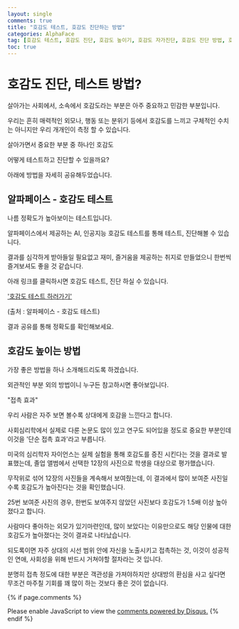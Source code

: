 ```yaml
---
layout: single
comments: true
title: "호감도 테스트, 호감도 진단하는 방법"
categories: AlphaFace
tag: [호감도 테스트, 호감도 진단, 호감도 높이기, 호감도 자가진단, 호감도 진단 방법, 호감 높이는 방법]
toc: true
---
```


  <!-- Google addsense -->
  <script async src="https://pagead2.googlesyndication.com/pagead/js/adsbygoogle.js?client=ca-pub-2367691231152778"
    crossorigin="anonymous"></script>
  <!-- 상단 2개 -->
  <ins class="adsbygoogle" style="display:block" data-ad-client="ca-pub-2367691231152778" data-ad-slot="7442206282"
    data-ad-format="auto" data-full-width-responsive="true"></ins>
  <script>
    (adsbygoogle = window.adsbygoogle || []).push({});
  </script>




# 호감도 진단, 테스트 방법?

살아가는 사회에서, 소속에서 호감도라는 부분은 아주 중요하고 민감한 부분입니다.

우리는 흔히 매력적인 외모나, 행동 또는 분위기 등에서 호감도를 느끼고 구체적인 수치는 아니지만 우리 개개인이 측정 할 수 있습니다.

살아가면서 중요한 부분 중 하나인 호감도

어떻게 테스트하고 진단할 수 있을까요?

아래에 방법을 자세히 공유해두었습니다.


## 알파페이스 - 호감도 테스트 

나름 정확도가 높아보이는 테스트입니다.

알파페이스에서 제공하는 AI, 인공지능 호감도 테스트를 통해 테스트, 진단해볼 수 있습니다.

결과를 심각하게 받아들일 필요없고 재미, 즐거움을 제공하는 취지로 만들었으니 한번씩 즐겨보셔도 좋을 것 같습니다.

아래 링크를 클릭하시면 호감도 테스트, 진단 하실 수 있습니다.

<a href="https://alphaface-ai.com/likeabilitytest/">'호감도 테스트 하러가기'</a>

(출처 : 알파페이스 - 호감도 테스트)

결과 공유를 통해 정확도를 확인해보세요.


## 호감도 높이는 방법

가장 좋은 방법을 하나 소개해드리도록 하겠습니다.

외관적인 부분 외의 방법이니 누구든 참고하시면 좋아보입니다.

"접촉 효과"

우리 사람은 자주 보면 볼수록 상대에게 호감을 느낀다고 합니다.

사회심리학에서 실제로 다룬 논문도 많이 있고 연구도 되어있을 정도로 중요한 부분인데 이것을 '단순 접촉 효과'라고 부릅니다.

미국의 심리학자 자이언스는 실제 실험을 통해 호감도를 증진 시킨다는 것을 결과로 발표했는데, 졸업 앨범에서 선택한 12장의 사진으로 학생을 대상으로 평가했습니다.

무작위로 섞어 12장의 사진들을 계속해서 보여줬는데, 이 결과에서 많이 보여준 사진일수록 호감도가 높아진다는 것을 확인했습니다.

25번 보여준 사진의 경우, 한번도 보여주지 않았던 사진보다 호감도가 1.5배 이상 높아졌다고 합니다.

사람마다 좋아하는 외모가 있기마련인데, 많이 보았다는 이유만으로도 해당 인물에 대한 호감도가 높아졌다는 것이 결과로 나타났습니다.

되도록이면 자주 상대의 시선 범위 안에 자신을 노출시키고 접촉하는 것, 이것이 성공적인 연애, 사회성을 위해 반드시 거쳐야할 절차라는 것 입니다.

분명히 접촉 정도에 대한 부분은 객관성을 가져야하지만 상대방의 환심을 사고 싶다면 무조건 마주칠 기회를 꽤 많이 하는 것보다 좋은 것이 없습니다.



  <!-- Google addsense -->
  <script async src="https://pagead2.googlesyndication.com/pagead/js/adsbygoogle.js?client=ca-pub-2367691231152778"
    crossorigin="anonymous"></script>
  <!-- alphaface.footer.add -->
  <ins class="adsbygoogle" style="display:block" data-ad-client="ca-pub-2367691231152778" data-ad-slot="8141421734"
    data-ad-format="auto" data-full-width-responsive="true"></ins>
  <script>
    (adsbygoogle = window.adsbygoogle || []).push({});
  </script>


{% if page.comments %}
<div id="disqus_thread"></div>
<script>
    /**
    *  RECOMMENDED CONFIGURATION VARIABLES: EDIT AND UNCOMMENT THE SECTION BELOW TO INSERT DYNAMIC VALUES FROM YOUR PLATFORM OR CMS.
    *  LEARN WHY DEFINING THESE VARIABLES IS IMPORTANT: https://disqus.com/admin/universalcode/#configuration-variables    */
    
    var disqus_config = function () {
    this.page.url = "{{ page.url | absolute_url }};";  // Replace PAGE_URL with your page's canonical URL variable
    this.page.identifier = "{{ page.id }}";; // Replace PAGE_IDENTIFIER with your page's unique identifier variable
    };
    
    (function() { // DON'T EDIT BELOW THIS LINE
    var d = document, s = d.createElement('script');
    s.src = 'https://alphafaceblog.disqus.com/embed.js';
    s.setAttribute('data-timestamp', +new Date());
    (d.head || d.body).appendChild(s);
    })();
</script>
<noscript>Please enable JavaScript to view the <a href="https://disqus.com/?ref_noscript">comments powered by Disqus.</a></noscript>
{% endif %}